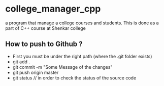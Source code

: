 # college_manager_cpp
a program that manage a college courses and students. This is done as a part of C++ course at Shenkar college

## How to push to Github ?
- First you must be under the right path (where the .git folder exists)
- git add .
- git commit -m "Some Message of the changes"
- git push origin master
- git status // in order to check the status of the source code
